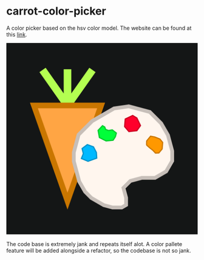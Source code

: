 # carrot-color-picker
 A color picker based on the hsv color model. The website can be found at this [link](https://taseena09.github.io/carrot-color-picker/).
 
![Icon of the app](https://github.com/TaseenA09/carrot-color-picker/blob/main/icons/icon.svg)

 The code base is extremely jank and repeats itself alot. A color pallete feature will be added alongside a refactor, so the codebase is not so jank.